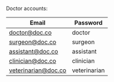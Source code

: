 Doctor accounts: 

Email | Password
----- | --------
doctor@doc.co | doctor
surgeon@doc.co | surgeon
assistant@doc.co | assistant
clinician@doc.co | clinician
veterinarian@doc.co | veterinarian